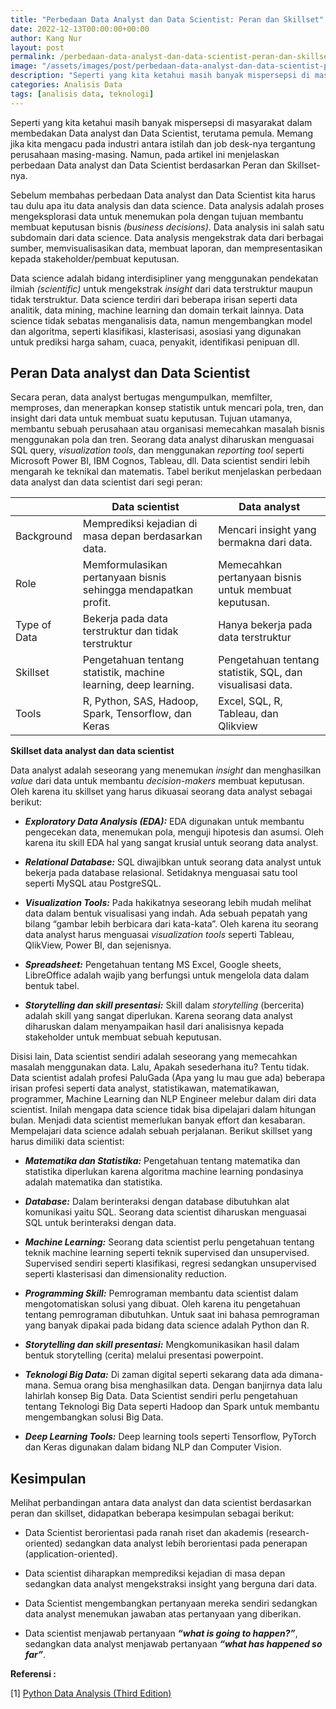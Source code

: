 ```yaml
---
title: "Perbedaan Data Analyst dan Data Scientist: Peran dan Skillset"
date: 2022-12-13T00:00:00+00:00
author: Kang Nur
layout: post
permalink: /perbedaan-data-analyst-dan-data-scientist-peran-dan-skillset/
image: "/assets/images/post/perbedaan-data-analyst-dan-data-scientist-peran-dan-skillset/gambar1.jpg"
description: "Seperti yang kita ketahui masih banyak mispersepsi di masyarakat dalam membedakan Data analyst dan Data Scientist, terutama pemula."
categories: Analisis Data
tags: [analisis data, teknologi]
---
```

<p>Seperti yang kita ketahui masih banyak mispersepsi di masyarakat dalam membedakan Data analyst dan Data Scientist, terutama pemula. Memang jika kita mengacu pada industri antara istilah dan job desk-nya tergantung perusahaan masing-masing. Namun, pada artikel ini menjelaskan perbedaan Data analyst dan Data Scientist berdasarkan Peran dan Skillset-nya.</p>
<p>Sebelum membahas perbedaan Data analyst dan Data Scientist kita harus tau dulu apa itu data analysis dan data science. Data analysis adalah proses mengeksplorasi data untuk menemukan pola dengan tujuan membantu membuat keputusan bisnis <em>(business decisions)</em>. Data analysis ini salah satu subdomain dari data science. Data analysis mengekstrak data dari berbagai sumber, memvisualisasikan data, membuat laporan, dan mempresentasikan kepada stakeholder/pembuat keputusan.</p>
<p>Data science adalah bidang interdisipliner yang menggunakan pendekatan ilmiah <em>(scientific)</em> untuk mengekstrak <em>insight</em> dari data terstruktur maupun tidak terstruktur. Data science terdiri dari beberapa irisan seperti data analitik, data mining, machine learning dan domain terkait lainnya. Data science tidak sebatas menganalisis data, namun mengembangkan model dan algoritma, seperti klasifikasi, klasterisasi, asosiasi yang digunakan untuk prediksi harga saham, cuaca, penyakit, identifikasi penipuan dll.</p>
<h2 class="atx" id="peran-data-analyst-dan-data-scientist"><strong>Peran Data analyst dan Data Scientist</strong></h2>
<p>Secara peran, data analyst bertugas mengumpulkan, memfilter, memproses, dan menerapkan konsep statistik untuk mencari pola, tren, dan insight dari data untuk membuat suatu keputusan. Tujuan utamanya, membantu sebuah perusahaan atau organisasi memecahkan masalah bisnis menggunakan pola dan tren. Seorang data analyst diharuskan menguasai SQL query, <em>visualization tools</em>, dan menggunakan <em>reporting tool</em> seperti Microsoft Power BI, IBM Cognos, Tableau, dll. Data scientist sendiri lebih mengarah ke teknikal dan matematis. Tabel berikut menjelaskan perbedaan data analyst dan data scientist dari segi peran:</p>
<table>
<thead>
<tr>
<th></th>
<th>Data scientist</th>
<th>Data analyst</th>
</tr>
</thead>
<tbody><tr>
<td>Background</td>
<td>Memprediksi kejadian di masa depan berdasarkan data.</td>
<td>Mencari insight yang bermakna dari data.</td>
</tr>
<tr>
<td>Role</td>
<td>Memformulasikan pertanyaan bisnis sehingga mendapatkan profit.</td>
<td>Memecahkan pertanyaan bisnis untuk membuat keputusan.</td>
</tr>
<tr>
<td>Type of Data</td>
<td>Bekerja pada data terstruktur dan tidak terstruktur</td>
<td>Hanya bekerja pada data terstruktur</td>
</tr>
<tr>
<td>Skillset</td>
<td>Pengetahuan tentang statistik, machine learning, deep learning.</td>
<td>Pengetahuan tentang statistik, SQL, dan visualisasi data.</td>
</tr>
<tr>
<td>Tools</td>
<td>R, Python, SAS, Hadoop, Spark, Tensorflow, dan Keras</td>
<td>Excel, SQL, R, Tableau, dan Qlikview</td>
</tr>
</tbody></table>
<p><strong>Skillset data analyst dan data scientist</strong></p>
<p>Data analyst adalah seseorang yang menemukan <em>insight</em> dan menghasilkan <em>value</em> dari data untuk membantu <em>decision-makers</em> membuat keputusan. Oleh karena itu skillset yang harus dikuasai seorang data analyst sebagai berikut:</p>
<ul>
<li><p><strong><em>Exploratory Data Analysis (EDA):</em></strong> EDA digunakan untuk membantu pengecekan data, menemukan pola, menguji hipotesis dan asumsi. Oleh karena itu skill EDA hal yang sangat krusial untuk seorang data analyst.</p>
</li>
<li><p><strong><em>Relational Database:</em></strong> SQL diwajibkan untuk seorang data analyst untuk bekerja pada database relasional. Setidaknya menguasai satu tool seperti MySQL atau PostgreSQL.</p>
</li>
<li><p><strong><em>Visualization Tools:</em></strong> Pada hakikatnya seseorang lebih mudah melihat data dalam bentuk visualisasi yang indah. Ada sebuah pepatah yang bilang “gambar lebih berbicara dari kata-kata”. Oleh karena itu seorang data analyst harus menguasai <em>visualization tools</em> seperti Tableau, QlikView, Power BI, dan sejenisnya.</p>
</li>
<li><p><strong><em>Spreadsheet:</em></strong> Pengetahuan tentang MS Excel, Google sheets, LibreOffice adalah wajib yang berfungsi untuk mengelola data dalam bentuk tabel.</p>
</li>
<li><p><strong><em>Storytelling dan skill presentasi:</em></strong> Skill dalam <em>storytelling</em> (bercerita) adalah skill yang sangat diperlukan. Karena seorang data analyst diharuskan dalam menyampaikan hasil dari analisisnya kepada stakeholder untuk membuat sebuah keputusan.</p>
</li>
</ul>
<p>Disisi lain, Data scientist sendiri adalah seseorang yang memecahkan masalah menggunakan data. Lalu, Apakah sesederhana itu? Tentu tidak. Data scientist adalah profesi PaluGada (Apa yang lu mau gue ada) beberapa irisan profesi seperti data analyst, statistikawan, matematikawan, programmer, Machine Learning dan NLP Engineer melebur dalam diri data scientist. Inilah mengapa data science tidak bisa dipelajari dalam hitungan bulan. Menjadi data scientist memerlukan banyak effort dan kesabaran. Mempelajari data science adalah sebuah perjalanan. Berikut skillset yang harus dimiliki data scientist:</p>
<ul>
<li><p><strong><em>Matematika dan Statistika:</em></strong> Pengetahuan tentang matematika dan statistika diperlukan karena algoritma machine learning pondasinya adalah matematika dan statistika.</p>
</li>
<li><p><strong><em>Database:</em></strong> Dalam berinteraksi dengan database dibutuhkan alat komunikasi yaitu SQL. Seorang data scientist diharuskan menguasai SQL untuk berinteraksi dengan data.</p>
</li>
<li><p><strong><em>Machine Learning:</em></strong> Seorang data scientist perlu pengetahuan tentang teknik machine learning seperti teknik supervised dan unsupervised. Supervised sendiri seperti klasifikasi, regresi sedangkan unsupervised seperti klasterisasi dan dimensionality reduction.</p>
</li>
<li><p><strong><em>Programming Skill:</em></strong> Pemrograman membantu data scientist dalam mengotomatiskan solusi yang dibuat. Oleh karena itu pengetahuan tentang pemrograman dibutuhkan. Untuk saat ini bahasa pemrograman yang banyak dipakai pada bidang data science adalah Python dan R.</p>
</li>
<li><p><strong><em>Storytelling dan skill presentasi:</em></strong> Mengkomunikasikan hasil dalam bentuk storytelling (cerita) melalui presentasi powerpoint.</p>
</li>
<li><p><strong><em>Teknologi Big Data:</em></strong> Di zaman digital seperti sekarang data ada dimana-mana. Semua orang bisa menghasilkan data. Dengan banjirnya data lalu lahirlah konsep Big Data. Data Scientist sendiri perlu pengetahuan tentang Teknologi Big Data seperti Hadoop dan Spark untuk membantu mengembangkan solusi Big Data.</p>
</li>
<li><p><strong><em>Deep Learning Tools:</em></strong> Deep learning tools seperti Tensorflow, PyTorch dan Keras digunakan dalam bidang NLP dan Computer Vision.</p>
</li>
</ul>
<h2 class="atx" id="kesimpulan">Kesimpulan</h2>
<p>Melihat perbandingan antara data analyst dan data scientist berdasarkan peran dan skillset, didapatkan beberapa kesimpulan sebagai berikut:</p>
<ul>
<li><p>Data Scientist berorientasi pada ranah riset dan akademis (research-oriented) sedangkan data analyst lebih berorientasi pada penerapan (application-oriented).</p>
</li>
<li><p>Data scientist diharapkan memprediksi kejadian di masa depan sedangkan data analyst mengekstraksi insight yang berguna dari data.</p>
</li>
<li><p>Data Scientist mengembangkan pertanyaan mereka sendiri sedangkan data analyst menemukan jawaban atas pertanyaan yang diberikan.</p>
</li>
<li><p>Data scientist menjawab pertanyaan <strong><em>“what is going to happen?”</em></strong>, sedangkan data analyst menjawab pertanyaan <strong><em>“what has happened so far”</em></strong>.</p>
</li>
</ul>
<p><strong>Referensi :</strong></p>
<p>[1] <a href="https://www.amazon.com/Python-Data-Analysis-collection-visualization-ebook/dp/B0859CVGB4">Python Data Analysis (Third Edition)</a></p>
